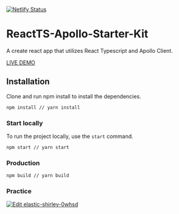 [![Netlify Status](https://api.netlify.com/api/v1/badges/27886909-d8ff-4861-af94-9be35f0b015b/deploy-status)](https://app.netlify.com/sites/react-typescript-apollo-starter-kit/deploys)

# ReactTS-Apollo-Starter-Kit
A create react app that utilizes React Typescript and Apollo Client.

[LIVE DEMO](https://react-typescript-apollo-starter-kit.netlify.app)


## Installation

Clone and run npm install to install the dependencies.

```bash
npm install // yarn install
```

### Start locally

To run the project locally, use the `start` command.

```bash
npm start // yarn start
```

### Production

```bash
npm build // yarn build
```

### Practice

[![Edit elastic-shirley-0whsd](https://codesandbox.io/static/img/play-codesandbox.svg)](https://codesandbox.io/s/react-typescript-apollo-starter-fl9bf)

